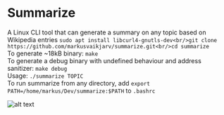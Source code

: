 # Summarize
A Linux CLI tool that can generate a summary on any topic based on Wikipedia entries
```sudo apt install libcurl4-gnutls-dev<br/>git clone https://github.com/markusvaikjarv/summarize.git<br/>cd summarize```<br/>
To generate ~18kB binary: ```make```<br/>
To generate a debug binary with undefined behaviour and address sanitizer: ```make debug```<br/>
Usage: ```./summarize TOPIC```<br/>
To run summarize from any directory, add ```export PATH=/home/markus/Dev/summarize:$PATH``` to ```.bashrc```<br/>

![alt text](https://raw.githubusercontent.com/markusvaikjarv/summarize/master/screenshots/screenshot.png)
